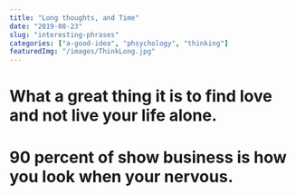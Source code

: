 ```yaml
---
title: "Long thoughts, and Time"
date: "2019-08-23"
slug: "interesting-phrases"
categories: ["a-good-idea", "phsychology", "thinking"]
featuredImg: "/images/ThinkLong.jpg"
---
```


# What a great thing it is to find love and not live your life alone. #

# 90 percent of show business is how you look when your nervous.

